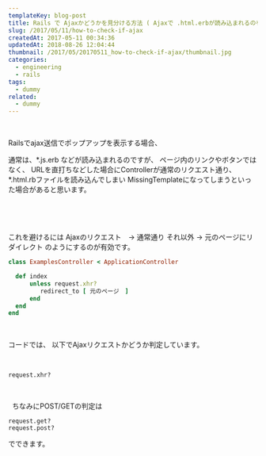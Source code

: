 ```yaml
---
templateKey: blog-post
title: Rails で Ajaxかどうかを見分ける方法 ( Ajaxで .html.erbが読み込まれるのを防ぐ）
slug: /2017/05/11/how-to-check-if-ajax
createdAt: 2017-05-11 00:34:36
updatedAt: 2018-08-26 12:04:44
thumbnail: /2017/05/20170511_how-to-check-if-ajax/thumbnail.jpg
categories:
  - engineering
  - rails
tags:
  - dummy
related:
  - dummy
---
```


&nbsp;

Railsでajax送信でポップアップを表示する場合、


通常は、*.js.erb などが読み込まれるのですが、
ページ内のリンクやボタンではなく、
URLを直打ちなどした場合にControllerが通常のリクエスト通り、
*.html.rbファイルを読み込んでしまい
MissingTemplateになってしまうといった場合があると思います。

&nbsp;
<div class="adsense"></div>
&nbsp;

これを避けるには
Ajaxのリクエスト　→ 通常通り
それ以外 → 元のページにリダイレクト
のようにするのが有効です。

```ruby
class ExamplesController < ApplicationController

  def index
      unless request.xhr?
         redirect_to [ 元のページ　]
      end
  end
end


```
&nbsp;

コードでは、
以下でAjaxリクエストかどうか判定しています。

&nbsp;
```markup
request.xhr?

```
&nbsp;

&nbsp;
ちなみにPOST/GETの判定は
```markup
request.get?
request.post?

```

でできます。
